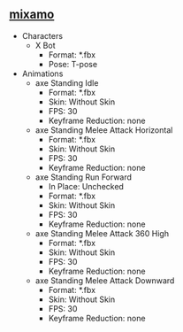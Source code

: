 ## [mixamo](https://www.mixamo.com/)
- Characters
  - X Bot 
    - Format: *.fbx
    - Pose: T-pose
- Animations
  - axe Standing Idle
    - Format: *.fbx
    - Skin: Without Skin
    - FPS: 30
    - Keyframe Reduction: none
  - axe Standing Melee Attack Horizontal 
    - Format: *.fbx
    - Skin: Without Skin
    - FPS: 30
    - Keyframe Reduction: none
  - axe Standing Run Forward 
    - In Place: Unchecked
    - Format: *.fbx
    - Skin: Without Skin
    - FPS: 30
    - Keyframe Reduction: none
  - axe Standing Melee Attack 360 High
    - Format: *.fbx
    - Skin: Without Skin
    - FPS: 30
    - Keyframe Reduction: none
  - axe Standing Melee Attack Downward
    - Format: *.fbx
    - Skin: Without Skin
    - FPS: 30
    - Keyframe Reduction: none